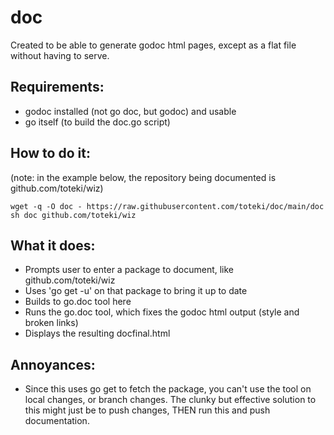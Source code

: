 # doc

Created to be able to generate godoc html pages, except as a flat file without having to serve.

## Requirements:
- godoc installed (not go doc, but godoc) and usable
- go itself (to build the doc.go script)

## How to do it:
(note: in the example below, the repository being documented is github.com/toteki/wiz)
```
wget -q -O doc - https://raw.githubusercontent.com/toteki/doc/main/doc
sh doc github.com/toteki/wiz
```

## What it does:
- Prompts user to enter a package to document, like github.com/toteki/wiz
- Uses 'go get -u' on that package to bring it up to date
- Builds to go.doc tool here
- Runs the go.doc tool, which fixes the godoc html output (style and broken links)
- Displays the resulting docfinal.html

## Annoyances:
- Since this uses go get to fetch the package, you can't use the tool on local changes, or branch changes. The clunky but effective solution to this might just be to push changes, THEN run this and push documentation.
